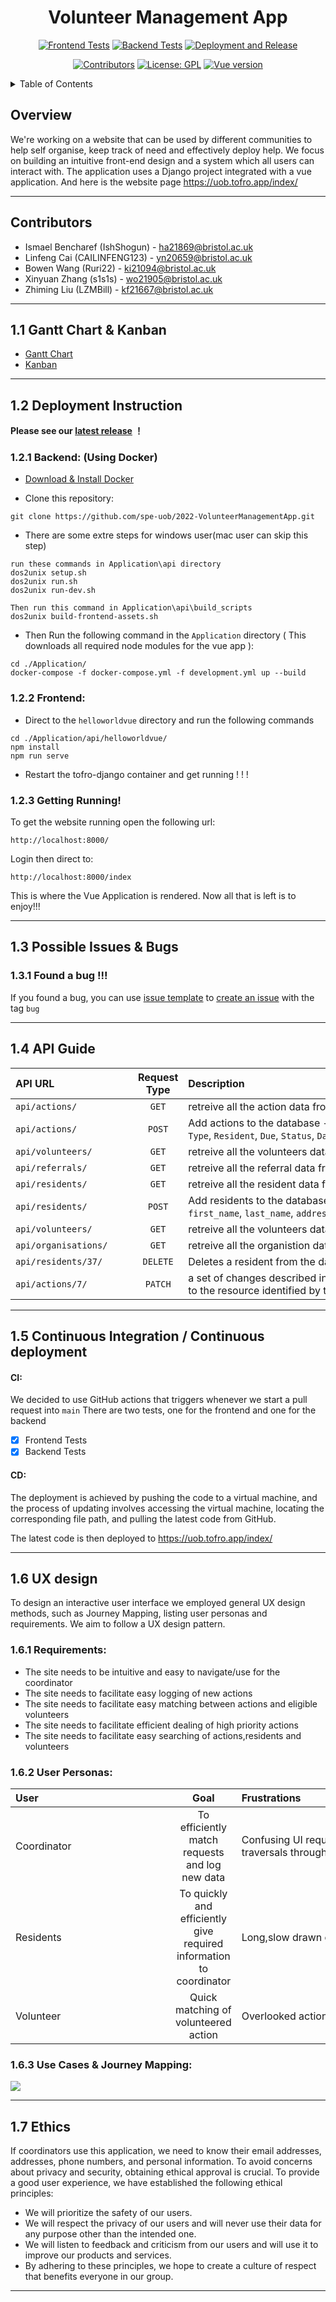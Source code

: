 <h1 align="center">Volunteer Management App</h1>   
<div align="center">

[![Frontend Tests](https://github.com/spe-uob/2022-VolunteerManagementApp/actions/workflows/Frontend_Test.yml/badge.svg)](https://github.com/spe-uob/2022-VolunteerManagementApp/actions/workflows/Frontend_Test.yml)
[![Backend Tests](https://github.com/spe-uob/2022-VolunteerManagementApp/actions/workflows/docker-image.yml/badge.svg)](https://github.com/spe-uob/2022-VolunteerManagementApp/actions/workflows/docker-image.yml)
[![Deployment and Release](https://github.com/spe-uob/2022-VolunteerManagementApp/actions/workflows/Depolyment.yml/badge.svg)](https://github.com/spe-uob/2022-VolunteerManagementApp/actions/workflows/Depolyment.yml)

[![Contributors](https://img.shields.io/badge/Contributors-5-brightgreen)](https://github.com/spe-uob/2022-VolunteerManagementApp/graphs/contributors)
[![License: GPL](https://img.shields.io/badge/License-GPL-brightgreen.svg)](https://github.com/spe-uob/2022-VolunteerManagementApp/blob/main/Application/LICENSE)
[![Vue version](https://img.shields.io/badge/Vue-v5.0.8-blue)](https://vuejs.org)

</div>


<details>
  <summary>Table of Contents</summary>

- <a href="#1">Overview</a>
- <a href="#C">Contributors</a>
- <a href="#a">Gannt Chart</a>
- <a href="#2">Deployment Instruction</a>
   - <a href="#3">Backend</a>
   - <a href="#4">Frontend</a>
   - <a href="#5">Getting running</a>
- <a href="#6">Possible Issues & Bugs</a>
- <a href="#api"> API Guide </a>
- <a href="#CI">Continuous Integration</a>
- <a href="#7">UX design</a>
   - <a href="#8">Requirements</a>
   - <a href="#9">User Stories</a>
   - <a href="#10">Use Cases & Journey Mapping</a>
- <a href="#12"> Ethics </a>
</details>

<h2 id="1">Overview</h2>

We're working on a website that can be used by different communities to help self organise, keep track of need and effectively deploy help. We focus on building an intuitive front-end design and a system which all users can interact with.
The application uses a Django project integrated with a vue application.
And here is the website page https://uob.tofro.app/index/


------------------

<h2 id = "C">Contributors</h2>

- Ismael Bencharef   (IshShogun) - ha21869@bristol.ac.uk
- Linfeng Cai   (CAILINFENG123) - yn20659@bristol.ac.uk
- Bowen Wang   (Ruri22) - ki21094@bristol.ac.uk
- Xinyuan Zhang   (s1s1s) - wo21905@bristol.ac.uk
- Zhiming Liu  (LZMBill) - kf21667@bristol.ac.uk

--------------------

<h2 id = "a">1.1 Gantt Chart & Kanban</h2>

- <a href="https://docs.google.com/spreadsheets/d/17jk70c7Ysqay2RxTJ-WYFc619bPg-nvXDeJa_21MRxU/edit#gid=1962477973">Gantt Chart</a>
- <a href="https://github.com/spe-uob/2022-VolunteerManagementApp/projects/1">Kanban</a>

--------------------

<h2 id="2">1.2 Deployment Instruction</h2>

**Please see our <a href="https://github.com/spe-uob/2022-VolunteerManagementApp/releases">latest release</a> ！**

<h3 id="3">1.2.1 Backend: (Using Docker) </h3> 

- <a href="https://www.docker.com">Download & Install Docker</a>

- Clone this repository: 
``` 
git clone https://github.com/spe-uob/2022-VolunteerManagementApp.git 
```

- There are some extre steps for windows user(mac user can skip this step)
```
run these commands in Application\api directory
dos2unix setup.sh
dos2unix run.sh
dos2unix run-dev.sh

Then run this command in Application\api\build_scripts
dos2unix build-frontend-assets.sh
```

- Then Run the following command in the ```Application``` directory ( This downloads all required node modules for the vue app ):
``` 
cd ./Application/
docker-compose -f docker-compose.yml -f development.yml up --build
```

<h3 id="4"> 1.2.2 Frontend: </h3> 

- Direct to the ```helloworldvue``` directory and run the following commands
```
cd ./Application/api/helloworldvue/
npm install
npm run serve
```
-  Restart the tofro-django container and get running ! ! !

<h3 id="5"> 1.2.3 Getting Running! </h3> 

To get the website running open the following url:

```
http://localhost:8000/
```

Login then direct to:

```
http://localhost:8000/index
```

This is where the Vue Application is rendered. Now all that is left is to enjoy!!!

--------------------

<h2 id="6"> 1.3 Possible Issues & Bugs </h2>
 <h3> 1.3.1 Found a bug !!!</h3>

If you found a bug, you can use [issue template](https://github.com/spe-uob/2022-VolunteerManagementApp/blob/main/.github/ISSUE_TEMPLATE/bug.md) to [create an issue](https://github.com/spe-uob/2022-VolunteerManagementApp/issues/new) with the tag `bug`

--------------------

<h2 id="api"> 1.4 API Guide </h2> 

| <div align="left" style="width:180px">API URL</div>         | Request Type          | <div align="left" style="width:460px">Description</div>   |
| ------------- |:-------------:| :-----|
| `api/actions/` 	| `GET`     	| retreive all the action data from a server |
| `api/actions/` 	| `POST`     	| Add actions to the database - Requires an object with `Help Type`, `Resident`, `Due`, `Status`, `Date`|
| `api/volunteers/`  | `GET`    | retreive all the volunteers data from a server |
| `api/referrals/` 	| `GET`     	| retreive all the referral data from a server |
| `api/residents/`  | `GET`     	| retreive all the resident data from a server |
| `api/residents/`  | `POST`     	| Add residents to the database - Requires an object with `first_name`, `last_name`, `address`, `postcode`, `Date`|
| `api/volunteers/`  | `GET`    | retreive all the volunteers data from a server  |
| `api/organisations/`  | `GET`     	| retreive all the organistion data from a server|
| `api/residents/37/` | `DELETE` | Deletes a resident from the database |
| `api/actions/7/` | `PATCH` | a set of changes described in the request entity be applied to the resource identified by the Request- URI|

--------------------

<h2 id="CI"> 1.5 Continuous Integration / Continuous deployment</h2>

#### CI:

We decided to use GitHub actions that triggers whenever we start a pull request into ``` main ```
There are two tests, one for the frontend and one for the backend
- [x] Frontend Tests
- [x] Backend Tests

#### CD:

The deployment is achieved by pushing the code to a virtual machine, and the process of updating involves accessing the virtual machine, locating the corresponding file path, and pulling the latest code from GitHub. 

The latest code is then deployed to https://uob.tofro.app/index/

--------------------

<h2 id="7"> 1.6 UX design </h2> 
To design an interactive user interface we employed general UX design methods, such as Journey Mapping, listing user personas and requirements. We aim to follow a UX design pattern.

<h3 id="8"> 1.6.1 Requirements:</h3> 

- The site needs to be intuitive and easy to navigate/use for the coordinator
- The site needs to facilitate easy logging of new actions
- The site needs to facilitate easy matching between actions and eligible volunteers
- The site needs to facilitate efficient dealing of high priority actions
- The site needs to facilitate easy searching of actions,residents and volunteers


<h3 id="9"> 1.6.2 User Personas:</h3> 

| <div align="left" style="width:240px">User</div>         | Goal          | <div align="left" style="width:400px">Frustrations</div>   |
| ------------- |:-------------:| :-----|
| Coordinator 	| To efficiently match requests and log new data     	| Confusing UI requiring a lot of clicks and long traversals through out the interface |
| Residents 	| To quickly and efficiently give required information to coordinator     	| Long,slow drawn out phone call|
| Volunteer  | Quick matching of volunteered action    | Overlooked action for long period of times |

<h3 id="10"> 1.6.3 Use Cases & Journey Mapping: </h3> 
<a id="10">
  <img src="images/image4.png">
</a>

--------------------

<h2 id="12">1.7 Ethics</h2> 
If coordinators use this application, we need to know their email addresses, addresses, phone numbers, and personal information. To avoid concerns about privacy and security, obtaining ethical approval is crucial.
To provide a good user experience, we have established the following ethical principles:

- We will prioritize the safety of our users.
- We will respect the privacy of our users and will never use their data for any purpose other than the intended one.
- We will listen to feedback and criticism from our users and will use it to improve our products and services.
- By adhering to these principles, we hope to create a culture of respect that benefits everyone in our group.

--------------------
